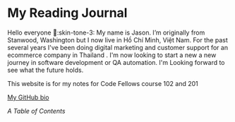 # **My Reading Journal**

Hello everyone :wave::skin-tone-3:
My name is Jason. I’m originally from Stanwood, Washington but I now live in Hồ Chí Minh, Việt Nam. For the past several years I've been doing digital marketing and customer support for an ecommerce company in Thailand . I'm now looking to start a new a new journey in software development or QA automation. I'm Looking forward to see what the future holds.

This website is for my notes for Code Fellows course 102 and 201

[My GitHub bio](https://github.com/JaseadamsDev?tab=repositories)

*A Table of Contents*
